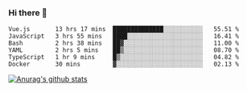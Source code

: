 ### Hi there 👋



<!--
**webB1an/webB1an** is a ✨ _special_ ✨ repository because its `README.md` (this file) appears on your GitHub profile.

Here are some ideas to get you started:

- 🔭 I’m currently working on ...
- 🌱 I’m currently learning ...
- 👯 I’m looking to collaborate on ...
- 🤔 I’m looking for help with ...
- 💬 Ask me about ...
- 📫 How to reach me: ...
- 😄 Pronouns: ...
- ⚡ Fun fact: ...
-->

<!--START_SECTION:waka-->

```text
Vue.js       13 hrs 17 mins  ██████████████░░░░░░░░░░░   55.51 %
JavaScript   3 hrs 55 mins   ████░░░░░░░░░░░░░░░░░░░░░   16.41 %
Bash         2 hrs 38 mins   ██▓░░░░░░░░░░░░░░░░░░░░░░   11.00 %
YAML         2 hrs 5 mins    ██▒░░░░░░░░░░░░░░░░░░░░░░   08.70 %
TypeScript   1 hr 9 mins     █▒░░░░░░░░░░░░░░░░░░░░░░░   04.82 %
Docker       30 mins         ▓░░░░░░░░░░░░░░░░░░░░░░░░   02.13 %
```

<!--END_SECTION:waka-->


[![Anurag's github stats](https://github-readme-stats.vercel.app/api?username=webB1an&show_icons=true&theme=radical)](https://github.com/anuraghazra/github-readme-stats)

